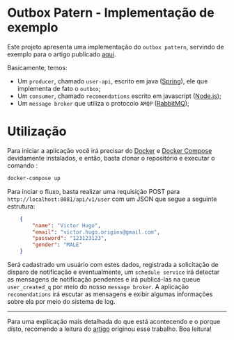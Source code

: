 # Outbox Patern - Implementação de exemplo

Este projeto apresenta uma implementação do ``outbox pattern``, servindo de exemplo para o artigo publicado [aqui](http://meu_artigo_url).

Basicamente, temos:
* Um ``producer``, chamado ``user-api``, escrito em java ([Spring](https://spring.io/projects/spring-boot)), ele que implementa de fato o ``outbox``;
* Um ``consumer``, chamado ``recomendations`` escrito em javascript ([Node.js](https://nodejs.org/en/));
* Um ``message broker`` que utiliza o protocolo ``AMQP`` ([RabbitMQ](https://www.rabbitmq.com/));

# Utilização

Para iniciar a aplicação você irá precisar do [Docker](https://www.docker.com/) e [Docker Compose](https://docs.docker.com/compose/) devidamente instalados, e então, basta clonar o repositório e executar o comando :
```sh
docker-compose up
```

Para inciar o fluxo, basta realizar uma requisição POST para ``http://localhost:8081/api/v1/user`` com um JSON que segue a seguinte estrutura:
```JSON
    {
        "name": "Victor Hugo",
        "email": "victor.hugo.origins@gmail.com",
        "password": "123123123",
        "gender": "MALE"
    }
```

Será cadastrado um usuário com estes dados, registrada a solicitação de disparo de notificação e eventualmente, um ``schedule service`` irá detectar as mensagens de notificação pendentes e irá publicá-las na queue ``user_created_q`` por meio do nosso ``message broker``. A aplicação ``recomendations`` irá escutar as mensagens e exibir algumas informações sobre ela por meio do sistema de log.

---
Para uma explicação mais detalhada do que está acontecendo e o porque disto, recomendo a leitura do [artigo](http://meu_artigo_url) originou esse trabalho. Boa leitura!
